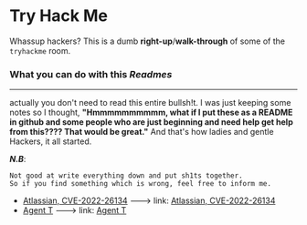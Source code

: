 # Try Hack Me
Whassup hackers? This is a dumb **right-up**/**walk-through** of some of the `tryhackme` room.
### What you can do with this ***Readmes***
_____________________________
actually you don't need to read this entire bullsh!t.
I was just keeping some notes so I thought, **"Hmmmmmmmmmm, what if I put these as a README in github and some people who are just beginning and need help get help from this???? That would be great."**
And that's how ladies and gentle Hackers, it all started. 

***N.B***: 
```
Not good at write everything down and put sh1ts together.
So if you find something which is wrong, feel free to inform me.
```
- [Atlassian, CVE-2022-26134](/Atlassian_CVE-2022-26134/Atlassian.md) ---> link: [Atlassian, CVE-2022-26134](https://tryhackme.com/room/cve202226134)
- [Agent T](/Agent_T/Agent_T.md) ---> link: [Agent T](https://tryhackme.com/room/agentt)
